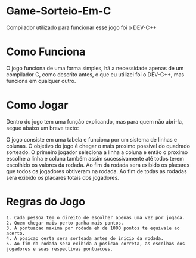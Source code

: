 # Game-Sorteio-Em-C
Compilador utilizado para funcionar esse jogo foi o DEV-C++

# Como Funciona
O jogo funciona de uma forma simples, há a necessidade apenas de um compilador C, como descrito antes, o que eu utilizei foi o DEV-C++, mas funciona em qualquer outro.

# Como Jogar
Dentro do jogo tem uma função explicando, mas para quem não abri-la, segue abaixo um breve texto:

O jogo consiste em uma tabela e funciona por um sistema de linhas e colunas. O objetivo do jogo é chegar o mais proximo possivel do quadrado sorteado. O primeiro jogador seleciona a linha a coluna e então o proximo escolhe a linha e coluna também assim sucessivamente até todos terem escolhido os valores da rodada. Ao fim da rodada sera exibido os placares que todos os jogadores obtiveram na rodada. Ao fim de todas as rodadas sera exibido os placares totais dos jogadores. 

# Regras do Jogo
	1. Cada pessoa tem o direito de escolher apenas uma vez por jogada.
	2. Quem chegar mais perto ganha mais pontos. 
	3. A pontuacao maxima por rodada eh de 1000 pontos te equivale ao acerto.
	4. A posicao certa sera sorteada antes do inicio da rodada.
	5. Ao fim da rodada sera exibida a posicao correta, as escolhas dos jogadores e suas respectivas pontuacoes.  

